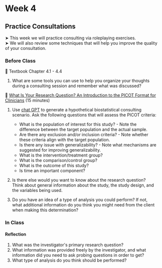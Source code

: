 # Week 4

## Practice Consultations

&#x27A4; This week we will practice consulting via roleplaying exercises.  
&#x27A4; We will also review some techniques that will help you improve the quality of your consultation.

### Before Class

📖 Textbook Chapter 4.1 - 4.4

1. What are some tools you can use to help you organize your thoughts during a consulting session and remember what was discussed? 

📖 [What Is Your Research Question? An Introduction to the PICOT Format for Clinicians](https://www.ncbi.nlm.nih.gov/pmc/articles/PMC3430448/) (15 minutes)<br />  

1. Use [chat GPT](chatgpt.com) to generate a hypothetical biostatistical consulting scenario. Ask the following questions that will assess the PICOT criteria:
     * What is the population of interest for this study?
           - Note the difference between the target population and the actual sample.
     * Are there any exclusion and/or inclusion criteria?
           - Note whether these criteria align with the target population.
     * Is there any issue with generalizability?
           - Note what mechanisms are suggested for improving generalizability.
     * What is the intervention/treatment group?
     * What is the comparison/control group?
     * What is the outcome of this study?
     * Is time an important component?
  
2. Is there else would you want to know about the research question? Think about general information about the study, the study design, and the variables being used.
3. Do you have an idea of a type of analysis you could perform? If not, what additional information do you think you might need from the client when making this determination?


### In Class

#### Reflection

1. What was the investigator's primary research question?
2. What information was provided freely by the investigator, and what information did you need to ask probing questions in order to get?
3. What type of analysis do you think should be performed?






